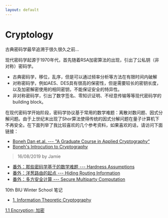```yaml
---
layout: default
---
```


# Cryptology

古典密码学最早追溯于很久很久之前...

现代密码学起源于1970年代，首先随着RSA加密算法的出现，引出了公私钥（非对称）密码学。

- 古典密码学，移位，乱序，但是可以通过频率分析等方法在有限时间内破解
- 对称密码学，例如AES、DES具有很高的保密性，但是需要较长的密钥长度，以及加密解密使用的相同密钥，不能保证安全的特异性。
- 非对称密码学，引出了数字签名、零知识证明、不经意传输等等现代密码学的building block。

在现代密码学开始阶段，密码学协议基于常用的数学难题：离散对数问题、因式分解问题。由于上世纪末出现了Shor算法使得传统的因式分解问题在量子计算机下不再安全。在下面列举了我比较喜欢的几个参考资料，如果喜欢的话，请访问下面链接：

- [Boneh Dan et.al. --- "A Graduate Course in Applied Cryptography“](https://crypto.stanford.edu/~dabo/cryptobook/BonehShoup_0_4.pdf)
- [Boneh's Introcution to Cryptography](https://crypto.stanford.edu/pbc/notes/crypto/)

> 16/08/2019 by Jamie

- [番外：那些密码学基于的数学难题 --- Hardness Assumptions](./post_hard_problems.html)
- [番外：洋葱路由的起点 --- Hiding Routing Information](./post_onion.html)
- [番外：多方安全计算 --- Secure Multiparty Computation](./post_mpc.html)

10th BIU Winter School 笔记
- [1. Information Theoretic Cryptography](./post_biu_itc.html)

[1.1 Encryption; 加密](./post_encryption.html)